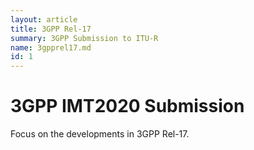 ```yaml
---
layout: article
title: 3GPP Rel-17
summary: 3GPP Submission to ITU-R
name: 3gpprel17.md
id: 1
---
```


# 3GPP IMT2020 Submission

Focus on the developments in 3GPP Rel-17.
